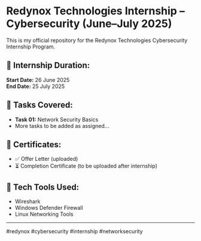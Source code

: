 # Redynox Technologies Internship – Cybersecurity (June–July 2025)

This is my official repository for the Redynox Technologies Cybersecurity Internship Program.

## 📅 Internship Duration:
**Start Date:** 26 June 2025  
**End Date:** 25 July 2025

## 📁 Tasks Covered:
- **Task 01:** Network Security Basics
- More tasks to be added as assigned...

## 📜 Certificates:
- ✅ Offer Letter (uploaded)
- ⏳ Completion Certificate (to be uploaded after internship)

## 📍 Tech Tools Used:
- Wireshark
- Windows Defender Firewall
- Linux Networking Tools

---

#redynox #cybersecurity #internship #networksecurity
